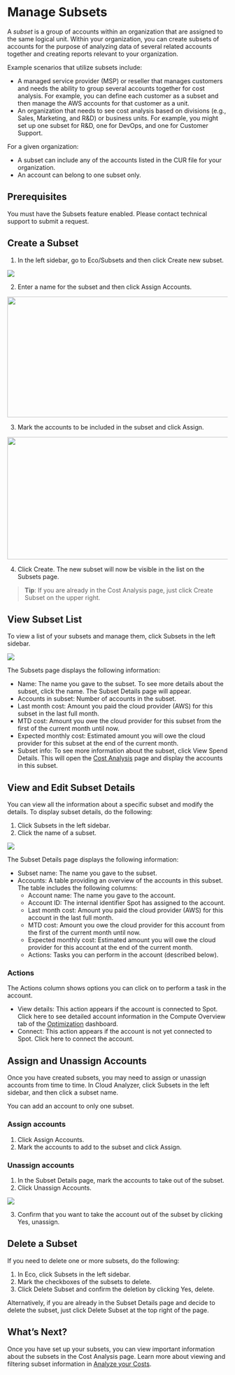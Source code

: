 # Manage Subsets

A _subset_ is a group of accounts within an organization that are assigned to the same logical unit. Within your organization, you can create subsets of accounts for the purpose of analyzing data of several related accounts together and creating reports relevant to your organization.

Example scenarios that utilize subsets include:

- A managed service provider (MSP) or reseller that manages customers and needs the ability to group several accounts together for cost analysis. For example, you can define each customer as a subset and then manage the AWS accounts for that customer as a unit.
- An organization that needs to see cost analysis based on divisions (e.g., Sales, Marketing, and R&D) or business units. For example, you might set up one subset for R&D, one for DevOps, and one for Customer Support.

For a given organization:

- A subset can include any of the accounts listed in the CUR file for your organization.
- An account can belong to one subset only.

## Prerequisites

You must have the Subsets feature enabled. Please contact technical support to submit a request.

## Create a Subset

1. In the left sidebar, go to Eco/Subsets and then click Create new subset.

<img src="/eco/_media/tutorials-manage-subsets-01.png" />

2. Enter a name for the subset and then click Assign Accounts.

<img src="/eco/_media/tutorials-manage-subsets-02.png" width="534" height="276" />

3. Mark the accounts to be included in the subset and click Assign.

<img src="/eco/_media/tutorials-manage-subsets-03.png" width="516" height="280" />

4. Click Create. The new subset will now be visible in the list on the Subsets page.

> **Tip**: If you are already in the Cost Analysis page, just click Create Subset on the upper right.

## View Subset List

To view a list of your subsets and manage them, click Subsets in the left sidebar.

<img src="/eco/_media/tutorials-manage-subsets-04.png" />

The Subsets page displays the following information:

- Name: The name you gave to the subset. To see more details about the subset, click the name. The Subset Details page will appear.
- Accounts in subset: Number of accounts in the subset.
- Last month cost: Amount you paid the cloud provider (AWS) for this subset in the last full month.
- MTD cost: Amount you owe the cloud provider for this subset from the first of the current month until now.
- Expected monthly cost: Estimated amount you will owe the cloud provider for this subset at the end of the current month.
- Subset info: To see more information about the subset, click View Spend Details. This will open the [Cost Analysis](cloud-analyzer/tutorials/analyze-your-costs.md) page and display the accounts in this subset.

## View and Edit Subset Details

You can view all the information about a specific subset and modify the details. To display subset details, do the following:

1. Click Subsets in the left sidebar.
2. Click the name of a subset.

<img src="/eco/_media/tutorials-manage-subsets-05.png" />

The Subset Details page displays the following information:

- Subset name: The name you gave to the subset.
- Accounts: A table providing an overview of the accounts in this subset. The table includes the following columns:
  - Account name: The name you gave to the account.
  - Account ID: The internal identifier Spot has assigned to the account.
  - Last month cost: Amount you paid the cloud provider (AWS) for this account in the last full month.
  - MTD cost: Amount you owe the cloud provider for this account from the first of the current month until now.
  - Expected monthly cost: Estimated amount you will owe the cloud provider for this account at the end of the current month.
  - Actions: Tasks you can perform in the account (described below).

### Actions

The Actions column shows options you can click on to perform a task in the account.

- View details: This action appears if the account is connected to Spot. Click here to see detailed account information in the Compute Overview tab of the [Optimization](cloud-analyzer/tutorials/use-optimization-dashboard/) dashboard.
- Connect: This action appears if the account is not yet connected to Spot. Click here to connect the account.

## Assign and Unassign Accounts

Once you have created subsets, you may need to assign or unassign accounts from time to time. In Cloud Analyzer, click Subsets in the left sidebar, and then click a subset name.

You can add an account to only one subset.

### Assign accounts

1. Click Assign Accounts.
2. Mark the accounts to add to the subset and click Assign.

### Unassign accounts

1. In the Subset Details page, mark the accounts to take out of the subset.
2. Click Unassign Accounts.

<img src="/eco/_media/tutorials-manage-subsets-06.png" />

3. Confirm that you want to take the account out of the subset by clicking Yes, unassign.

## Delete a Subset

If you need to delete one or more subsets, do the following:

1. In Eco, click Subsets in the left sidebar.
2. Mark the checkboxes of the subsets to delete.
3. Click Delete Subset and confirm the deletion by clicking Yes, delete.

Alternatively, if you are already in the Subset Details page and decide to delete the subset, just click Delete Subset at the top right of the page.

## What’s Next?

Once you have set up your subsets, you can view important information about the subsets in the Cost Analysis page. Learn more about viewing and filtering subset information in [Analyze your Costs](cloud-analyzer/tutorials/analyze-your-costs.md).
